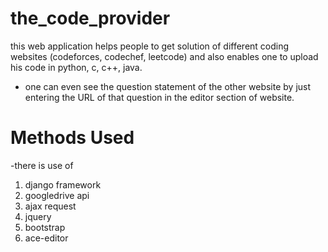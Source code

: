 # the_code_provider
this web application helps people to get solution of different coding websites (codeforces, codechef, leetcode) and also enables one to upload his code in python, c, c++, java.

- one can even see the question statement of the other website by just entering the URL of that question in the editor section of website.


# Methods Used

-there is use of 
1. django framework
2. googledrive api
3. ajax request
4. jquery
5. bootstrap
6. ace-editor